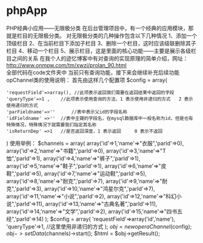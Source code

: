 # phpApp
PHP经典小应用——无限极分类
在后台管理项目中，有一个经典的应用模块，那就是栏目的无限极分类。
对无限极分类的几种操作包含以下几种情况
1、添加一个顶级栏目
2、在当前栏目下添加子栏目
3、删除一个栏目，这时应该级联删除其子栏目
4、移动一个栏目
5、展示栏目，这是里面的核心功能——主要是展示各级栏目之间的关系
    在我个人的迹忆博客中有对查询的实现原理的简单介绍，网址：http://www.onmpw.com/tm/xwzj/prolan_90.html <br />
全部代码在code文件夹中
当前只有查询功能，接下来会继续补充后续功能
opChannel类的使用说明：
首先由这样几个配置项
$config = array(

	'requestField'=>array(), //此项表示返回我们需要在返回结果中返回的字段
	'queryType'=>1 , 	//此项表示使用查询的方法，1 表示使用非递归的方式   2 表示使用递归的方式
	'parFieldname'=>''      //表中表示父id的字段名称
	'idFieldname' =>'' 	//表中主键的字段名，在mysql数据库中一般名称为id，但是也有特殊情况，特殊情况下就需要我们指定其名称
	'isReturnDep' =>1	//是否返回深度，1 表示返回     0 表示不返回

)
使用举例：
$channels = array(
    array('id'=>1,'name'=>"衣服",'parId'=>0),
    array('id'=>2,'name'=>"书籍",'parId'=>0),
    array('id'=>3,'name'=>"T恤",'parId'=>1),
    array('id'=>4,'name'=>"裤子",'parId'=>1),
    array('id'=>5,'name'=>"鞋子",'parId'=>1),
    array('id'=>6,'name'=>"皮鞋",'parId'=>5),
    array('id'=>7,'name'=>"运动鞋",'parId'=>5),
    array('id'=>8,'name'=>"耐克",'parId'=>7),
    array('id'=>9,'name'=>"耐克",'parId'=>3),
    array('id'=>10,'name'=>"鸿星尔克",'parId'=>7),
    array('id'=>11,'name'=>"小说",'parId'=>2),
    array('id'=>12,'name'=>"科幻小说",'parId'=>11),
    array('id'=>13,'name'=>"古典名著",'parId'=>11),
    array('id'=>14,'name'=>"文学",'parId'=>2),
    array('id'=>15,'name'=>"四书五经",'parId'=>14)
);
$config = array(
    'requestField'=>array('id','name'),
    'queryType'=>1,   //这里使用非递归的方式
);
$obj = new operaChannel($config);
$obj->setData($channels)->start();
$html = $obj->getResult();
